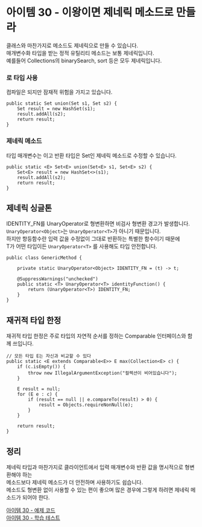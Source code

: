 # 아이템 30 - 이왕이면 제네릭 메소드로 만들라

클래스와 마찬가지로 메소드도 제네릭으로 만들 수 있습니다.   
매개변수화 타입을 받는 정적 유틸리티 메소드는 보통 제네릭입니다.   
예를들어 Collections의 binarySearch, sort 등은 모두 제네릭입니다.   

### 로 타입 사용

컴파일은 되지만 잠재적 위험을 가지고 있습니다.   
````
public static Set union(Set s1, Set s2) {
    Set result = new HashSet(s1);
    result.addAll(s2);
    return result;
}
````

### 제네릭 메소드 

타입 매개변수는 <E>이고 반환 타입은 Set<E>인 제네릭 메소드로 수정할 수 있습니다.   
````
public static <E> Set<E> union(Set<E> s1, Set<E> s2) {
    Set<E> result = new HashSet<>(s1);
    result.addAll(s2);
    return result;
}
````

## 제네릭 싱글톤

IDENTITY_FN를 UnaryOperator<T>로 형변환하면 비검사 형변환 경고가 발생합니다.   
`UnaryOperator<Object>`는 `UnaryOperator<T>`가 아니기 때문입니다.   
하지만 항등함수란 입력 값을 수정없이 그대로 반환하는 특별한 함수이기 때문에   
T가 어떤 타입이든 `UnaryOperator<T>` 를 사용해도 타입 안전합니다.   

````
public class GenericMethod {

    private static UnaryOperator<Object> IDENTITY_FN = (t) -> t;

    @SuppressWarnings("unchecked")
    public static <T> UnaryOperator<T> identityFunction() {
        return (UnaryOperator<T>) IDENTITY_FN;
    }
}
````

## 재귀적 타입 한정

재귀적 타입 한정은 주로 타입의 자연적 순서를 정하는 Comparable 인터페이스와 함께 쓰입니다.   
````
// 모든 타입 E는 자신과 비교할 수 있다
public static <E extends Comparable<E>> E max(Collection<E> c) {
    if (c.isEmpty()) {
        throw new IllegalArgumentException("컬렉션이 비어있습니다");
    }

    E result = null;
    for (E e : c) {
        if (result == null || e.compareTo(result) > 0) {
            result = Objects.requireNonNull(e);
        }
    }

    return result;
}
````

## 정리

제네릭 타입과 마찬가지로 클라이언트에서 입력 매개변수와 반환 값을 명시적으로 형변환해야 하는  
메소드보다 제네릭 메소드가 더 안전하며 사용하기도 쉽습니다.   
메소드도 형변환 없이 사용할 수 있는 편이 좋으며 많은 경우에 그렇게 하려면 제네릭 메소드가 되어야 한다.            

[아이템 30 - 예제 코드](https://github.com/320Hwany/EffectiveJava/tree/main/src/main/java/effective/chapter5/item30)                          
[아이템 30 - 학습 테스트](https://github.com/320Hwany/EffectiveJava/tree/main/src/test/java/effective/chapter5/item30)          